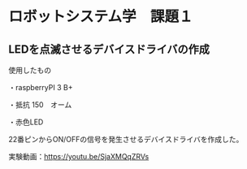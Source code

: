 # ロボットシステム学　課題１

## LEDを点滅させるデバイスドライバの作成

使用したもの

・raspberryPI 3 B+

・抵抗 150　オーム

・赤色LED



22番ピンからON/OFFの信号を発生させるデバイスドライバを作成した。

実験動画：https://youtu.be/SjaXMQqZRVs
